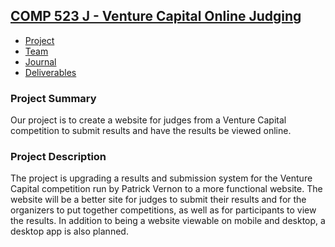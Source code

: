 ## [COMP 523 J - Venture Capital Online Judging](https://github.com/Deeakron/COMP-523-J/blob/gh-pages/index.md)
- [Project](https://github.com/Deeakron/COMP-523-J/blob/gh-pages/project.md)
- [Team](https://github.com/Deeakron/COMP-523-J/blob/gh-pages/team.md)
- [Journal](https://github.com/Deeakron/COMP-523-J/blob/gh-pages/journal.md)
- [Deliverables](https://github.com/Deeakron/COMP-523-J/blob/gh-pages/deliverables.md)

### Project Summary

Our project is to create a website for judges from a Venture Capital competition to submit results and have the results be viewed online.


### Project Description

The project is upgrading a results and submission system for the Venture Capital competition run by Patrick Vernon to a more functional website. The website will be a better site for judges to submit their results and for the organizers to put together competitions, as well as for participants to view the results. In addition to being a website viewable on mobile and desktop, a desktop app is also planned.
